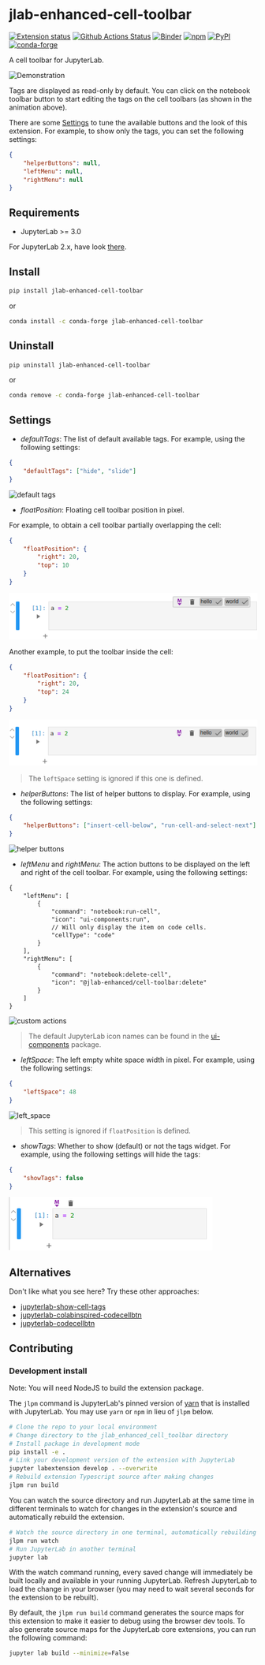 # jlab-enhanced-cell-toolbar

[![Extension status](https://img.shields.io/badge/status-ready-success "ready to be used")](https://jupyterlab-contrib.github.io/)
[![Github Actions Status](https://github.com/jupyterlab-contrib/jlab-enhanced-cell-toolbar/workflows/Build/badge.svg)](https://github.com/jupyterlab-contrib/jlab-enhanced-cell-toolbar/actions?query=workflow%3ABuild)
[![Binder](https://mybinder.org/badge_logo.svg)](https://mybinder.org/v2/gh/jupyterlab-contrib/jlab-enhanced-cell-toolbar/main?urlpath=lab/tree/Example.ipynb)
[![npm](https://img.shields.io/npm/v/@jlab-enhanced/cell-toolbar)](https://www.npmjs.com/package/@jlab-enhanced/cell-toolbar)
[![PyPI](https://img.shields.io/pypi/v/jlab-enhanced-cell-toolbar)](https://pypi.org/project/jlab-enhanced-cell-toolbar)
[![conda-forge](https://img.shields.io/conda/vn/conda-forge/jlab-enhanced-cell-toolbar)](https://anaconda.org/conda-forge/jlab-enhanced-cell-toolbar)

A cell toolbar for JupyterLab.

![Demonstration](https://raw.githubusercontent.com/jupyterlab-contrib/jlab-enhanced-cell-toolbar/main/docs/default_look.gif)

Tags are displayed as read-only by default. You can click on the notebook toolbar button to start editing the tags on the
cell toolbars (as shown in the animation above).

There are some [Settings](#Settings) to tune the available buttons and the look of this extension.
For example, to show only the tags, you can set the following settings:

```json
{
    "helperButtons": null,
    "leftMenu": null,
    "rightMenu": null
}
```

## Requirements

-   JupyterLab >= 3.0

For JupyterLab 2.x, have look [there](https://github.com/jupyterlab-contrib/jlab-enhanced-cell-toolbar/tree/2.x).

## Install

```bash
pip install jlab-enhanced-cell-toolbar
```

or

```bash
conda install -c conda-forge jlab-enhanced-cell-toolbar
```

## Uninstall

```bash
pip uninstall jlab-enhanced-cell-toolbar
```

or

```bash
conda remove -c conda-forge jlab-enhanced-cell-toolbar
```

## Settings

-   _defaultTags_: The list of default available tags. For example, using the following settings:

```json
{
    "defaultTags": ["hide", "slide"]
}
```

![default tags](https://raw.githubusercontent.com/jupyterlab-contrib/jlab-enhanced-cell-toolbar/main/docs/default_tags.png)

-   _floatPosition_: Floating cell toolbar position in pixel.

For example, to obtain a cell toolbar partially overlapping the cell:

```json
{
    "floatPosition": {
        "right": 20,
        "top": 10
    }
}
```

![colab_toolbar](https://raw.githubusercontent.com/jupyterlab-contrib/jlab-enhanced-cell-toolbar/main/docs/cell_toolbar_a_la_colab.png)


Another example, to put the toolbar inside the cell:

```json
{
    "floatPosition": {
        "right": 20,
        "top": 24
    }
}
```

![inside_cell_toolbar](https://raw.githubusercontent.com/jupyterlab-contrib/jlab-enhanced-cell-toolbar/main/docs/toolbar_inside_cell.png)

> The `leftSpace` setting is ignored if this one is defined.

-   _helperButtons_: The list of helper buttons to display. For example, using the following settings:

```json
{
    "helperButtons": ["insert-cell-below", "run-cell-and-select-next"]
}
```

![helper buttons](https://raw.githubusercontent.com/jupyterlab-contrib/jlab-enhanced-cell-toolbar/main/docs/helper_buttons.png)

-   _leftMenu_ and _rightMenu_: The action buttons to be displayed on the left and right of the cell toolbar. For example, using the following settings:

```json5
{
    "leftMenu": [
        {
            "command": "notebook:run-cell",
            "icon": "ui-components:run",
            // Will only display the item on code cells.
            "cellType": "code"
        }
    ],
    "rightMenu": [
        {
            "command": "notebook:delete-cell",
            "icon": "@jlab-enhanced/cell-toolbar:delete"
        }
    ]
}
```

![custom actions](https://raw.githubusercontent.com/jupyterlab-contrib/jlab-enhanced-cell-toolbar/main/docs/menus.png)

> The default JupyterLab icon names can be found in the [ui-components](https://github.com/jupyterlab/jupyterlab/blob/master/packages/ui-components/src/icon/iconimports.ts) package.

-   _leftSpace_: The left empty white space width in pixel. For example, using the following settings:

```json
{
    "leftSpace": 48
}
```

![left_space](https://raw.githubusercontent.com/jupyterlab-contrib/jlab-enhanced-cell-toolbar/main/docs/left_space.png)

> This setting is ignored if `floatPosition` is defined.

-   _showTags_: Whether to show (default) or not the tags widget. For example, using the following settings will hide the tags:

```json
{
    "showTags": false
}
```

![show_tags](https://raw.githubusercontent.com/jupyterlab-contrib/jlab-enhanced-cell-toolbar/main/docs/show_tags.png)

## Alternatives

Don't like what you see here? Try these other approaches:

-   [jupyterlab-show-cell-tags](https://github.com/mje-nz/jupyterlab-show-cell-tags)
-   [jupyterlab-colabinspired-codecellbtn](https://github.com/eddienko/jupyterlab-colabinspired-codecellbtn)
-   [jupyterlab-codecellbtn](https://github.com/ibqn/jupyterlab-codecellbtn)

## Contributing

### Development install

Note: You will need NodeJS to build the extension package.

The `jlpm` command is JupyterLab's pinned version of
[yarn](https://yarnpkg.com/) that is installed with JupyterLab. You may use
`yarn` or `npm` in lieu of `jlpm` below.

```bash
# Clone the repo to your local environment
# Change directory to the jlab_enhanced_cell_toolbar directory
# Install package in development mode
pip install -e .
# Link your development version of the extension with JupyterLab
jupyter labextension develop . --overwrite
# Rebuild extension Typescript source after making changes
jlpm run build
```

You can watch the source directory and run JupyterLab at the same time in different terminals to watch for changes in the extension's source and automatically rebuild the extension.

```bash
# Watch the source directory in one terminal, automatically rebuilding when needed
jlpm run watch
# Run JupyterLab in another terminal
jupyter lab
```

With the watch command running, every saved change will immediately be built locally and available in your running JupyterLab. Refresh JupyterLab to load the change in your browser (you may need to wait several seconds for the extension to be rebuilt).

By default, the `jlpm run build` command generates the source maps for this extension to make it easier to debug using the browser dev tools. To also generate source maps for the JupyterLab core extensions, you can run the following command:

```bash
jupyter lab build --minimize=False
```
